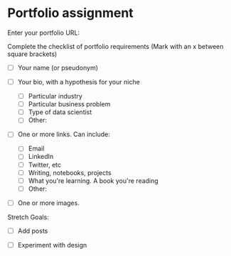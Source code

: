 # Portfolio assignment

Enter your portfolio URL: 


Complete the checklist of portfolio requirements
(Mark with an x between square brackets)

- [ ] Your name (or pseudonym)
- [ ] Your bio, with a hypothesis for your niche
    - [ ] Particular industry
    - [ ] Particular business problem
    - [ ] Type of data scientist
    - [ ] Other: 
- [ ] One or more links. Can include:
    - [ ] Email
    - [ ] LinkedIn
    - [ ] Twitter, etc
    - [ ] Writing, notebooks, projects
    - [ ] What you're learning. A book you're reading
    - [ ] Other:
- [ ] One or more images.
    
    
Stretch Goals:

- [ ] Add posts
- [ ] Experiment with design
 
